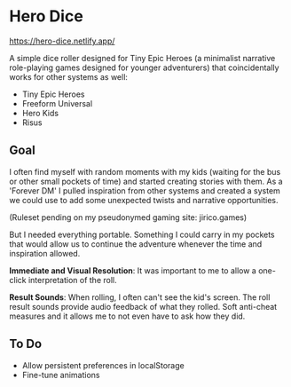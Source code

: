 # Hero Dice

https://hero-dice.netlify.app/

A simple dice roller designed for Tiny Epic Heroes (a minimalist narrative
role-playing games designed for younger adventurers) that coincidentally works
for other systems as well:

* Tiny Epic Heroes
* Freeform Universal
* Hero Kids
* Risus

## Goal

I often find myself with random moments with my kids (waiting for the bus or
other small pockets of time) and started creating stories with them. As
a 'Forever DM' I pulled inspiration from other systems and created a system we
could use to add some unexpected twists and narrative opportunities.

(Ruleset pending on my pseudonymed gaming site: jirico.games)

But I needed everything portable. Something I could carry in my pockets that
would allow us to continue the adventure whenever the time and inspiration
allowed.

**Immediate and Visual Resolution**: It was important to me to allow a one-click
interpretation of the roll.

**Result Sounds**: When rolling, I often can't see the kid's screen. The roll
result sounds provide audio feedback of what they rolled. Soft anti-cheat
measures and it allows me to not even have to ask how they did.

## To Do

* Allow persistent preferences in localStorage
* Fine-tune animations
